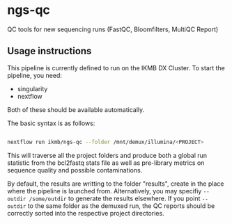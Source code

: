 # ngs-qc
QC tools for new sequencing runs (FastQC, Bloomfilters, MultiQC Report)

## Usage instructions

This pipeline is currently defined to run on the IKMB DX Cluster. To start the pipeline, you need:

* singularity
* nextflow

Both of these should be available automatically. 

The basic syntax is as follows:

```bash

nextflow run ikmb/ngs-qc --folder /mnt/demux/illumina/<PROJECT>

```

This will traverse all the project folders and produce both a global run statistic from the bcl2fastq stats file as well as 
pre-library metrics on sequence quality and possible contaminations. 

By default, the results are writting to the folder "results", create in the place where the pipeline is launched from. Alternatively, 
you may specifiy `--outdir /some/outdir` to generate the results elsewhere. If you point `--outdir` to  the same folder as the demuxed run,
the QC reports should be correctly sorted into the respective project directories. 

